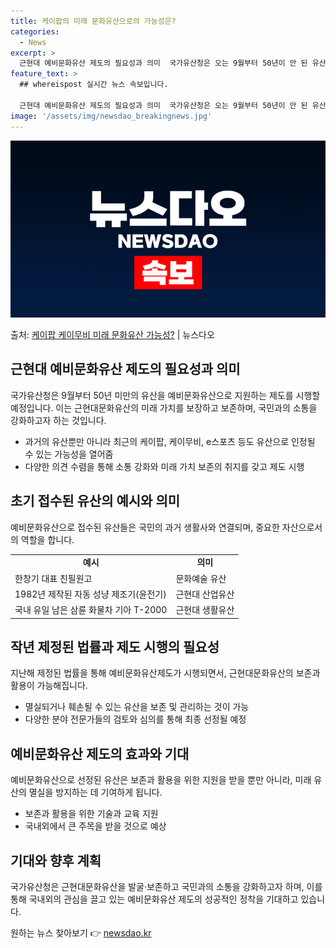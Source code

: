```yaml
---
title: 케이팝의 미래 문화유산으로의 가능성은?
categories:
  - News
excerpt: >
  근현대 예비문화유산 제도의 필요성과 의미  국가유산청은 오는 9월부터 50년이 안 된 유산을 예비문화유산으로…
feature_text: >
  ## whereispost 실시간 뉴스 속보입니다.

  근현대 예비문화유산 제도의 필요성과 의미  국가유산청은 오는 9월부터 50년이 안 된 유산을 예비문화유산으로…
image: '/assets/img/newsdao_breakingnews.jpg'
---
```


![뉴스다오 속보](/assets/img/newsdao_breakingnews.jpg)

<p>출처: <a href="https://newsdao.kr/4096" rel="dofollow">케이팝 케이무비 미래 문화유산 가능성?</a> | 뉴스다오</p>

<h2 data-ke-size="size26">근현대 예비문화유산 제도의 필요성과 의미</h2>
<p data-ke-size="size16">국가유산청은 9월부터 50년 미만의 유산을 예비문화유산으로 지원하는 제도를 시행할 예정입니다. 이는 근현대문화유산의 미래 가치를 보장하고 보존하며, 국민과의 소통을 강화하고자 하는 것입니다.</p>
<ul>
<li>과거의 유산뿐만 아니라 최근의 케이팝, 케이무비, e스포츠 등도 유산으로 인정될 수 있는 가능성을 열어줌</li>
<li>다양한 의견 수렴을 통해 소통 강화와 미래 가치 보존의 취지를 갖고 제도 시행</li>
</ul>

<h2 data-ke-size="size26">초기 접수된 유산의 예시와 의미</h2>
<p data-ke-size="size16">예비문화유산으로 접수된 유산들은 국민의 과거 생활사와 연결되며, 중요한 자산으로서의 역할을 합니다.</p>
<table>
  <tr>
    <td style="text-align: center; height: 17px;"><b>예시</b></td>
    <td style="text-align: center; height: 17px;"><b>의미</b></td>
  </tr>
  <tr>
    <td>한창기 대표 친필원고</td>
    <td>문화예술 유산</td>
  </tr>
  <tr>
    <td>1982년 제작된 자동 성냥 제조기(윤전기)</td>
    <td>근현대 산업유산</td>
  </tr>
  <tr>
    <td>국내 유일 남은 삼륜 화물차 기아 T-2000</td>
    <td>근현대 생활유산</td>
  </tr>
</table>

<h2 data-ke-size="size26">작년 제정된 법률과 제도 시행의 필요성</h2>
<p data-ke-size="size16">지난해 제정된 법률을 통해 예비문화유산제도가 시행되면서, 근현대문화유산의 보존과 활용이 가능해집니다.</p>
<ul>
<li>멸실되거나 훼손될 수 있는 유산을 보존 및 관리하는 것이 가능</li>
<li>다양한 분야 전문가들의 검토와 심의를 통해 최종 선정될 예정</li>
</ul>

<h2 data-ke-size="size26">예비문화유산 제도의 효과와 기대</h2>
<p data-ke-size="size16">예비문화유산으로 선정된 유산은 보존과 활용을 위한 지원을 받을 뿐만 아니라, 미래 유산의 멸실을 방지하는 데 기여하게 됩니다.</p>
<ul>
<li>보존과 활용을 위한 기술과 교육 지원</li>
<li>국내외에서 큰 주목을 받을 것으로 예상</li>
</ul>

<h2 data-ke-size="size26">기대와 향후 계획</h2>
<p data-ke-size="size16">국가유산청은 근현대문화유산을 발굴·보존하고 국민과의 소통을 강화하고자 하며, 이를 통해 국내외의 관심을 끌고 있는 예비문화유산 제도의 성공적인 정착을 기대하고 있습니다.</p>
<p data-ke-size="size16"></p>
<p data-ke-size="size16"></p> 

원하는 뉴스 찾아보기 👉 <a href="https://newsdao.kr" rel="dofollow">newsdao.kr</a>


